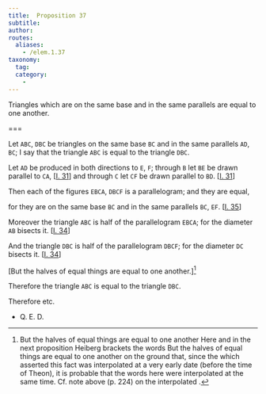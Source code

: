 ```yaml
---
title:  Proposition 37
subtitle:
author:
routes:
  aliases:
    - /elem.1.37
taxonomy:
  tag:
  category:
    -
---
```


Triangles which are on the same base and in the same parallels are equal to one another.

===

Let `ABC`, `DBC` be triangles on the same base `BC` and in the same parallels `AD`, `BC`; I say that the triangle `ABC` is equal to the triangle `DBC`.

Let `AD` be produced in both directions to `E`, `F`; through `B` let `BE` be drawn parallel to `CA`, [<a href="/elem.1.31">I. 31</a>] and through `C` let `CF` be drawn parallel to `BD`. [<a href="/elem.1.31">I. 31</a>] 

Then each of the figures `EBCA`, `DBCF` is a parallelogram; and they are equal, 

for they are on the same base `BC` and in the same parallels `BC`, `EF`. [<a href="/elem.1.35">I. 35</a>]

Moreover the triangle `ABC` is half of the parallelogram `EBCA`; for the diameter `AB` bisects it. [<a href="/elem.1.34">I. 34</a>]

And the triangle `DBC` is half of the parallelogram `DBCF`; for the diameter `DC` bisects it. [<a href="/elem.1.34">I. 34</a>]

[But the halves of equal things are equal to one another.][^1]

Therefore the triangle `ABC` is equal to the triangle `DBC`.

Therefore etc.

- Q. E. D.

[^1]: But the halves of equal things are equal to one another
    Here and in the next proposition Heiberg brackets the words <quote>But the halves of equal things are equal to one another</quote> on the ground that, since the <title>Common Notion</title> which asserted this fact was interpolated at a very early date (before the time of Theon), it is probable that the words here were interpolated at the same time. Cf. note above (p. 224) on the interpolated <title>Common Notion</title>.


